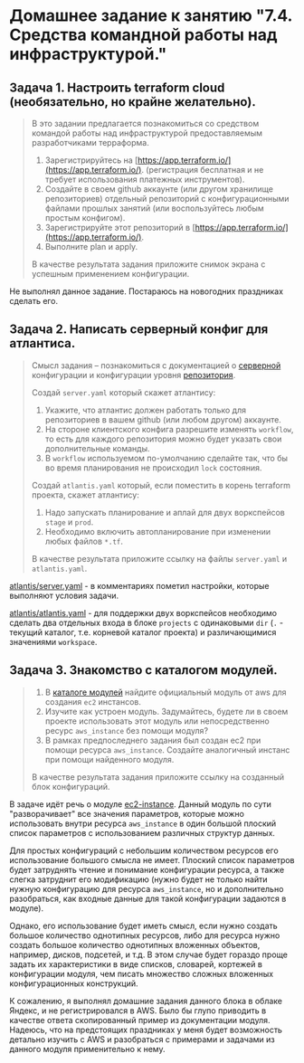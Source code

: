 # Домашнее задание к занятию "7.4. Средства командной работы над инфраструктурой."

## Задача 1. Настроить terraform cloud (необязательно, но крайне желательно).

> В это задании предлагается познакомиться со средством командой работы над инфраструктурой предоставляемым
> разработчиками терраформа. 
> 
> 1. Зарегистрируйтесь на [https://app.terraform.io/](https://app.terraform.io/).
> (регистрация бесплатная и не требует использования платежных инструментов).
> 1. Создайте в своем github аккаунте (или другом хранилище репозиториев) отдельный репозиторий с
>  конфигурационными файлами прошлых занятий (или воспользуйтесь любым простым конфигом).
> 1. Зарегистрируйте этот репозиторий в [https://app.terraform.io/](https://app.terraform.io/).
> 1. Выполните plan и apply. 
> 
> В качестве результата задания приложите снимок экрана с успешным применением конфигурации.

Не выполнял данное задание. Постараюсь на новогодних праздниках сделать его.

## Задача 2. Написать серверный конфиг для атлантиса. 

> Смысл задания – познакомиться с документацией 
> о [серверной](https://www.runatlantis.io/docs/server-side-repo-config.html) конфигурации и конфигурации уровня 
>  [репозитория](https://www.runatlantis.io/docs/repo-level-atlantis-yaml.html).
> 
> Создай `server.yaml` который скажет атлантису:
> 1. Укажите, что атлантис должен работать только для репозиториев в вашем github (или любом другом) аккаунте.
> 1. На стороне клиентского конфига разрешите изменять `workflow`, то есть для каждого репозитория можно 
> будет указать свои дополнительные команды. 
> 1. В `workflow` используемом по-умолчанию сделайте так, что бы во время планирования не происходил `lock` состояния.
> 
> Создай `atlantis.yaml` который, если поместить в корень terraform проекта, скажет атлантису:
> 1. Надо запускать планирование и аплай для двух воркспейсов `stage` и `prod`.
> 1. Необходимо включить автопланирование при изменении любых файлов `*.tf`.
> 
> В качестве результата приложите ссылку на файлы `server.yaml` и `atlantis.yaml`.

[atlantis/server.yaml](atlantis/server.yaml) - в комментариях пометил настройки, которые выполняют условия задачи.

[atlantis/atlantis.yaml](atlantis/atlantis.yaml) - для поддержки двух воркспейсов необходимо сделать два отдельных входа в блоке `projects` с одинаковыми `dir` (`.` - текущий каталог, т.е. корневой каталог проекта) и различающимися значениями `workspace`. 

## Задача 3. Знакомство с каталогом модулей. 

> 1. В [каталоге модулей](https://registry.terraform.io/browse/modules) найдите официальный модуль от aws для создания
> `ec2` инстансов. 
> 2. Изучите как устроен модуль. Задумайтесь, будете ли в своем проекте использовать этот модуль или непосредственно 
> ресурс `aws_instance` без помощи модуля?
> 3. В рамках предпоследнего задания был создан ec2 при помощи ресурса `aws_instance`. 
> Создайте аналогичный инстанс при помощи найденного модуля.   
> 
> В качестве результата задания приложите ссылку на созданный блок конфигураций. 

В задаче идёт речь о модуле [ec2-instance](https://registry.terraform.io/modules/terraform-aws-modules/ec2-instance/aws/latest). Данный модуль по сути "разворачивает" все значения параметров, которые можно использовать внутри ресурса `aws_instance` в один большой плоский список параметров с использованием различных структур данных.

Для простых конфигураций с небольшим количеством ресурсов его использование большого смысла не имеет. Плоский список параметров будет затруднять чтение и понимание конфигурации ресурса, а также слегка затруднит его модификацию (нужно будет не только найти нужную конфигурацию для ресурса `aws_instance`, но и дополнительно разобраться, как входные данные для такой конфигурации задаются в модуле).

Однако, его использование будет иметь смысл, если нужно создать большое количество однотипных ресурсов, либо для ресурса нужно создать большое количество однотипных вложенных объектов, например, дисков, подсетей, и т.д. В этом случае будет гораздо проще задать их характеристики в виде списков, словарей, кортежей в конфигурации модуля, чем писать множество сложных вложенных конфигурационных конструкций.

К сожалению, я выполнял домашние задания данного блока в облаке Яндекс, и не регистрировался в AWS. Было бы глупо приводить в качестве ответа скопированный пример из документации модуля. Надеюсь, что на предстоящих праздниках у меня будет возможность детально изучить с AWS и разобраться с примерами и задачами из данного модуля применительно к нему.